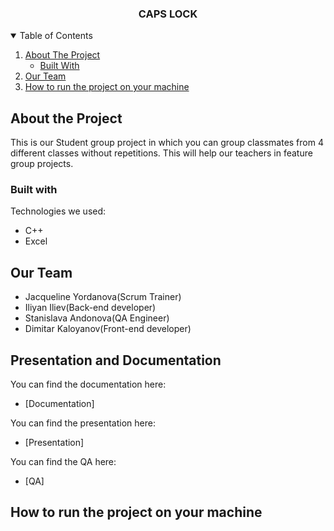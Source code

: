  <h3 align="center">CAPS LOCK</h3>



<details open="open">
  <summary>Table of Contents</summary>
  <ol>
    <li>
      <a href="#about-the-project">About The Project</a>
      <ul>
        <li><a href="#built-with">Built With</a></li>
      </ul>
    </li>
    <li>
      <a href="#our-team">Our Team</a>
    </li>
    <li>
      <a href="#how-to-run-the-project-on-your-machine">How to run the project on your machine</a>
    </li>
  </ol>
</details>

## About the Project

This is our Student group project in which you can group classmates from 4 different classes without repetitions. This will help our teachers in feature group projects.

### Built with

Technologies we used:
* C++
* Excel


## Our Team

- Jacqueline Yordanova(Scrum Trainer)
- Iliyan Iliev(Back-end developer)
- Stanislava Andonova(QA Engineer)
- Dimitar Kaloyanov(Front-end developer)

## Presentation and Documentation

You can find the documentation here:
* [Documentation] 

You can find the presentation here:
* [Presentation]

You can find the QA here:
* [QA]

## How to run the project on your machine





